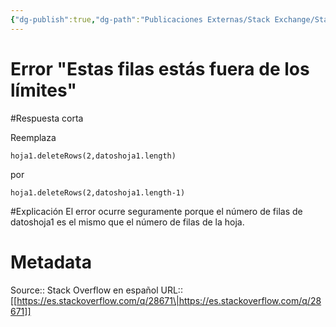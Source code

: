 ```yaml
---
{"dg-publish":true,"dg-path":"Publicaciones Externas/Stack Exchange/Stack Overflow en español/es.stackoverflow.com-28671.md","permalink":"/publicaciones-externas/stack-exchange/stack-overflow-en-espanol/es-stackoverflow-com-28671/","title":"Error \"Estas filas estás fuera de los límites\"","hide":true,"noteIcon":"default","created":"2024-04-03T12:49:10.626-06:00","updated":"2024-04-05T16:43:48.671-06:00"}
---
```


# Error "Estas filas estás fuera de los límites"

#Respuesta corta

Reemplaza  

    hoja1.deleteRows(2,datoshoja1.length)
por  

    hoja1.deleteRows(2,datoshoja1.length-1)

#Explicación
El error ocurre seguramente porque el número de filas de datoshoja1 es el mismo que el número de filas de la hoja.

# Metadata
Source:: Stack Overflow en español
URL:: [[https://es.stackoverflow.com/q/28671\|https://es.stackoverflow.com/q/28671]]

